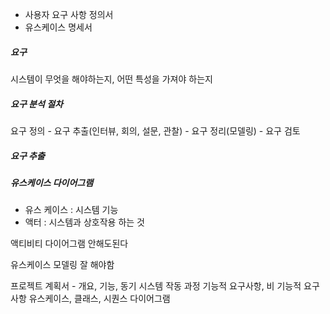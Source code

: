 - 사용자 요구 사항 정의서
- 유스케이스 명세서

##### 요구
시스템이 무엇을 해야하는지, 어떤 특성을 가져야 하는지
##### 요구 분석 절차
요구 정의 - 요구 추출(인터뷰, 회의, 설문, 관찰) - 요구 정리(모델링) - 요구 검토
##### 요구 추출
##### 유스케이스 다이어그램
- 유스 케이스 : 시스템 기능
- 액터 : 시스템과 상호작용 하는 것

액티비티 다이어그램 안해도된다


유스케이스 모델링 잘 해야함

프로젝트 계획서 - 개요, 기능, 동기
시스템 작동 과정
기능적 요구사항, 비 기능적 요구사항
유스케이스, 클래스, 시퀀스 다이어그램